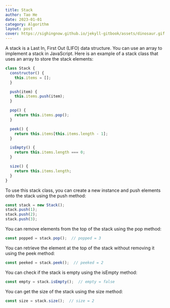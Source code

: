 ```yaml
---
title: Stack
author: Tao He
date: 2023-01-01
category: Algorithm
layout: post
cover: https://sighingnow.github.io/jekyll-gitbook/assets/dinosaur.gif
---
```



A stack is a Last In, First Out (LIFO) data structure. You can use an array to implement a stack in JavaScript. Here is an example of a stack class that uses an array to store the stack elements:

```js
class Stack {
  constructor() {
    this.items = [];
  }

  push(item) {
    this.items.push(item);
  }

  pop() {
    return this.items.pop();
  }

  peek() {
    return this.items[this.items.length - 1];
  }

  isEmpty() {
    return this.items.length === 0;
  }

  size() {
    return this.items.length;
  }
}
```

To use this stack class, you can create a new instance and push elements onto the stack using the push method:

```js
const stack = new Stack();
stack.push(1);
stack.push(2);
stack.push(3);
```

You can remove elements from the top of the stack using the pop method:

```js
const popped = stack.pop();  // popped = 3
```

You can retrieve the element at the top of the stack without removing it using the peek method:

```js
const peeked = stack.peek();  // peeked = 2
```

You can check if the stack is empty using the isEmpty method:

```js
const empty = stack.isEmpty();  // empty = false
```

You can get the size of the stack using the size method:

```js
const size = stack.size();  // size = 2
```


